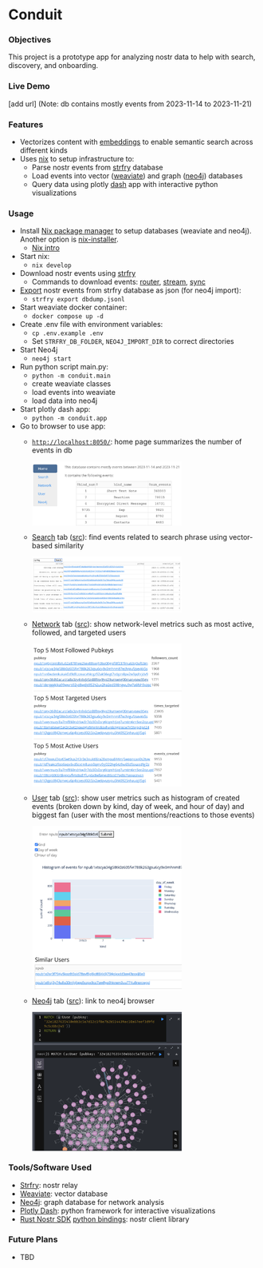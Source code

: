 # Conduit

### Objectives

This project is a prototype app for analyzing nostr data to help with search, discovery, and onboarding.

### Live Demo
[add url] (Note: db contains mostly events from 2023-11-14 to 2023-11-21)

### Features
- Vectorizes content with [embeddings](https://www.elastic.co/what-is/vector-embedding) to enable semantic search across different kinds
- Uses [nix](flake.nix) to setup infrastructure to:
  - Parse nostr events from [strfry](strfry) database
  - Load events into vector ([weaviate](https://weaviate.io/developers/weaviate)) and graph ([neo4j](https://neo4j.com/developer/)) databases
  - Query data using plotly [dash](https://dash.plotly.com/) app with interactive python visualizations

### Usage
- Install [Nix package manager](https://nixos.org/download) to setup databases (weaviate and neo4j). Another option is [
nix-installer](https://github.com/DeterminateSystems/nix-installer).
  - [Nix intro](https://zero-to-nix.com/)
- Start nix:
  - `nix develop`
- Download nostr events using [strfry](https://github.com/hoytech/strfry/blob/master/README.md#compile)
  - Commands to download events: [router](https://github.com/hoytech/strfry/blob/master/docs/router.md), [stream](https://github.com/hoytech/strfry?tab=readme-ov-file#stream), [sync](https://github.com/hoytech/strfry?tab=readme-ov-file#sync) 
- [Export](https://github.com/hoytech/strfry?tab=readme-ov-file#exporting-data) nostr events from strfry database as json (for neo4j import):
  - `strfry export dbdump.jsonl`
- Start weaviate docker container:
  - `docker compose up -d`
- Create .env file with environment variables:
  - `cp .env.example .env`
  - Set `STRFRY_DB_FOLDER`, `NEO4J_IMPORT_DIR` to correct directories
- Start Neo4j
  - `neo4j start`
- Run python script main.py:
  - `python -m conduit.main`
  - create weaviate classes
  - load events into weaviate
  - load data into neo4j
- Start plotly dash app:
  - `python -m conduit.app`
- Go to browser to use app:
  - [`http://localhost:8050/`](http://localhost:8050/): home page summarizes the number of events in db
  
    <img src="images/home.png" alt="home"  width="300" style="display: block;" />
  - [Search](http://localhost:8050/search) tab ([src](pages/search.py)): find events related to search phrase using vector-based similarity
  
    <img src="images/search.png" alt="search"  width="300" style="display: block;" />
  - [Network](http://localhost:8050/network) tab ([src](pages/network.py)): show network-level metrics such as most active, followed, and targeted users
  
    <img src="images/network.png" alt="network"  width="300" style="display: block;" />
  - [User](http://localhost:8050/user) tab ([src](pages/user.py)): show user metrics such as histogram of created events (broken down by kind, day of week, and hour of day) and biggest fan (user with the most mentions/reactions to those events)
  
    <img src="images/user.png" alt="user"  width="300" style="display: block;" />
  - [Neo4j](http://localhost:8050/neo4j) tab ([src](pages/neo4j.py)): link to neo4j browser
  
    <img src="images/neo4j.png" alt="neo4j"  width="300" style="display: block;" />

### Tools/Software Used
- [Strfry](https://github.com/hoytech/strfry/): nostr relay
- [Weaviate](https://weaviate.io): vector database
- [Neo4j](https://neo4j.com/): graph database for network analysis
- [Plotly Dash](https://dash.plotly.com/): python framework for interactive visualizations
- [Rust Nostr SDK](https://github.com/rust-nostr/nostr/tree/master/crates/nostr-sdk) [python bindings](https://pypi.org/project/nostr-sdk/): nostr client library

### Future Plans
- TBD
